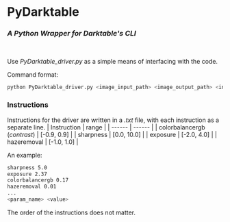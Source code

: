 # PyDarktable
### _A Python Wrapper for Darktable's CLI_

<br/>

Use _PyDarktable_driver.py_ as a simple means of interfacing with the code.

Command format:
```sh
python PyDarktable_driver.py <image_input_path> <image_output_path> <instructions_path>
```

### Instructions

Instructions for the driver are written in a _.txt_ file, with each instruction as a separate line.
| Instruction | range |
| ------ | ------ |
| colorbalancergb (_contrast_) | [-0.9, 0.9] |
| sharpness | [0.0, 10.0] |
| exposure | [-2.0, 4.0] |
| hazeremoval | [-1.0, 1.0] |

An example:
```sh
sharpness 5.0
exposure 2.37
colorbalancergb 0.17
hazeremoval 0.01
...
<param_name> <value>
```
The order of the instructions does not matter.